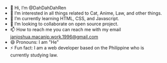 - 👋 Hi, I’m @DahDahDahRen
- 👀 I’m interested in all things related to Cat, Anime, Law, and other things.
- 🌱 I’m currently learning HTML, CSS, and Javascript.
- 💞️ I’m looking to collaborate on open source project.
- 📫 How to reach me you can reach me with my email janjoshua.macanip.work.1996@gmail.com
- 😄 Pronouns: I am "He"
- ⚡ Fun fact: I am a web developer based on the Philippine who is currently studying law.

<!---
DahDahDahRen/DahDahDahRen is a ✨ special ✨ repository because its `README.md` (this file) appears on your GitHub profile.
You can click the Preview link to take a look at your changes.
--->
